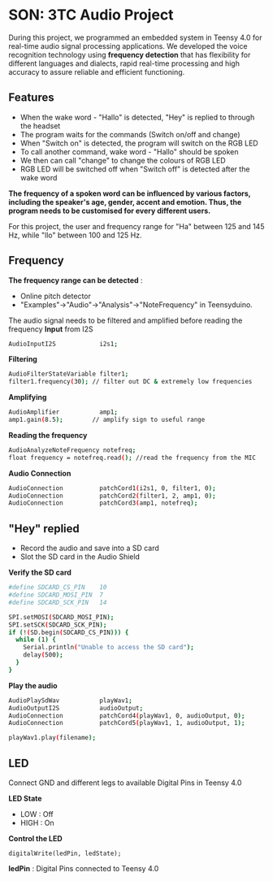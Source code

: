 # SON: 3TC Audio Project

During this project, we programmed an embedded system in Teensy 4.0 for 
real-time audio signal processing applications. We developed the voice 
recognition technology using **frequency detection** that has flexibility 
for different languages and dialects, rapid real-time processing and high 
accuracy to assure reliable and efficient functioning.

## Features
- When the wake word - "Hallo" is detected, "Hey" is replied to through 
the headset
- The program waits for the commands (Switch on/off and change)
- When "Switch on" is detected, the program will switch on the RGB LED
- To call another command, wake word - "Hallo" should be spoken
- We then can call "change" to change the colours of RGB LED
- RGB LED will be switched off when "Switch off" is detected after the 
wake word 

**The frequency of a spoken word can be influenced by various factors, 
including the speaker's age, gender, accent and emotion. Thus, the program 
needs to be customised for every different users.**

For this project, the user and frequency range for "Ha" between 125 and 
145 Hz, while "llo" between 100 and 125 Hz. 

## Frequency
**The frequency range can be detected** : 
- Online pitch detector
- "Examples"->"Audio"->"Analysis"->"NoteFrequency" in Teensyduino.

The audio signal needs to be filtered and amplified before reading the 
frequency
**Input** from I2S
```sh
AudioInputI2S            i2s1; 
```

**Filtering**
```sh
AudioFilterStateVariable filter1; 
filter1.frequency(30); // filter out DC & extremely low frequencies
```
**Amplifying**
```sh
AudioAmplifier           amp1; 
amp1.gain(8.5);        // amplify sign to useful range
```
**Reading the frequency**
```sh
AudioAnalyzeNoteFrequency notefreq;
float frequency = notefreq.read(); //read the frequency from the MIC
```
**Audio Connection**
```sh
AudioConnection          patchCord1(i2s1, 0, filter1, 0);
AudioConnection          patchCord2(filter1, 2, amp1, 0);
AudioConnection          patchCord3(amp1, notefreq);
```

## "Hey" replied
- Record the audio and save into a SD card
- Slot the SD card in the Audio Shield

**Verify the SD card**
```sh
#define SDCARD_CS_PIN    10
#define SDCARD_MOSI_PIN  7
#define SDCARD_SCK_PIN   14

SPI.setMOSI(SDCARD_MOSI_PIN);
SPI.setSCK(SDCARD_SCK_PIN);
if (!(SD.begin(SDCARD_CS_PIN))) {
  while (1) {
    Serial.println("Unable to access the SD card");
    delay(500);
  }
}
```
**Play the audio**
```sh
AudioPlaySdWav           playWav1;
AudioOutputI2S           audioOutput; 
AudioConnection          patchCord4(playWav1, 0, audioOutput, 0);
AudioConnection          patchCord5(playWav1, 1, audioOutput, 1);

playWav1.play(filename);
```
## LED
Connect GND and different legs to available Digital Pins in Teensy 4.0

**LED State**
- LOW : Off
- HIGH : On

**Control the LED**
```sd
digitalWrite(ledPin, ledState);
```
**ledPin** : Digital Pins connected to Teensy 4.0










